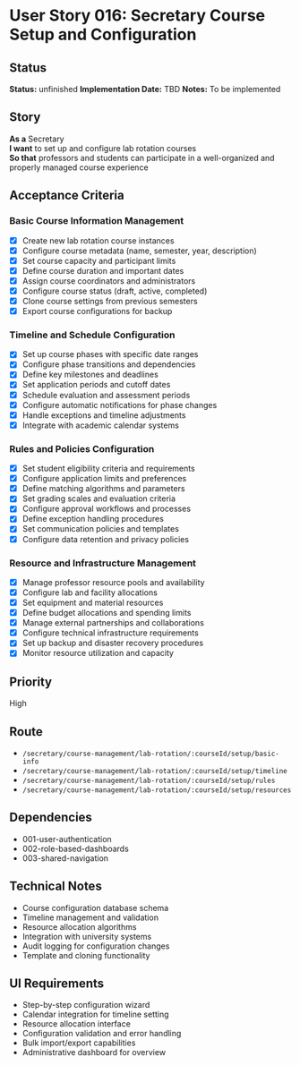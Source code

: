 # User Story 016: Secretary Course Setup and Configuration

## Status
**Status:** unfinished
**Implementation Date:** TBD
**Notes:** To be implemented

## Story
**As a** Secretary  
**I want** to set up and configure lab rotation courses  
**So that** professors and students can participate in a well-organized and properly managed course experience

## Acceptance Criteria

### Basic Course Information Management
- [x] Create new lab rotation course instances
- [x] Configure course metadata (name, semester, year, description)
- [x] Set course capacity and participant limits
- [x] Define course duration and important dates
- [x] Assign course coordinators and administrators
- [x] Configure course status (draft, active, completed)
- [x] Clone course settings from previous semesters
- [x] Export course configurations for backup

### Timeline and Schedule Configuration
- [x] Set up course phases with specific date ranges
- [x] Configure phase transitions and dependencies
- [x] Define key milestones and deadlines
- [x] Set application periods and cutoff dates
- [x] Schedule evaluation and assessment periods
- [x] Configure automatic notifications for phase changes
- [x] Handle exceptions and timeline adjustments
- [x] Integrate with academic calendar systems

### Rules and Policies Configuration
- [x] Set student eligibility criteria and requirements
- [x] Configure application limits and preferences
- [x] Define matching algorithms and parameters
- [x] Set grading scales and evaluation criteria
- [x] Configure approval workflows and processes
- [x] Define exception handling procedures
- [x] Set communication policies and templates
- [x] Configure data retention and privacy policies

### Resource and Infrastructure Management
- [x] Manage professor resource pools and availability
- [x] Configure lab and facility allocations
- [x] Set equipment and material resources
- [x] Define budget allocations and spending limits
- [x] Manage external partnerships and collaborations
- [x] Configure technical infrastructure requirements
- [x] Set up backup and disaster recovery procedures
- [x] Monitor resource utilization and capacity

## Priority
High

## Route
- `/secretary/course-management/lab-rotation/:courseId/setup/basic-info`
- `/secretary/course-management/lab-rotation/:courseId/setup/timeline`
- `/secretary/course-management/lab-rotation/:courseId/setup/rules`
- `/secretary/course-management/lab-rotation/:courseId/setup/resources`

## Dependencies
- 001-user-authentication
- 002-role-based-dashboards
- 003-shared-navigation

## Technical Notes
- Course configuration database schema
- Timeline management and validation
- Resource allocation algorithms
- Integration with university systems
- Audit logging for configuration changes
- Template and cloning functionality

## UI Requirements
- Step-by-step configuration wizard
- Calendar integration for timeline setting
- Resource allocation interface
- Configuration validation and error handling
- Bulk import/export capabilities
- Administrative dashboard for overview
